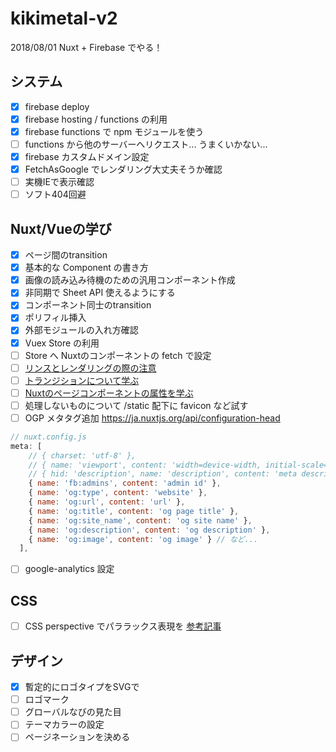 # kikimetal-v2
2018/08/01
Nuxt + Firebase でやる！

## システム

- [x] firebase deploy
- [x] firebase hosting / functions の利用
- [x] firebase functions で npm モジュールを使う
- [ ] functions から他のサーバーへリクエスト... うまくいかない...
- [x] firebase カスタムドメイン設定
- [x] FetchAsGoogle でレンダリング大丈夫そうか確認
- [ ] 実機IEで表示確認
- [ ] ソフト404回避

## Nuxt/Vueの学び

- [x] ページ間のtransition
- [x] 基本的な Component の書き方
- [x] 画像の読み込み待機のための汎用コンポーネント作成
- [x] 非同期で Sheet API 使えるようにする
- [x] コンポーネント同士のtransition
- [x] ポリフィル挿入
- [x] 外部モジュールの入れ方確認
- [x] Vuex Store の利用
- [ ] Store へ Nuxtのコンポーネントの fetch で設定
- [ ] [リンスとレンダリングの際の注意](https://jp.vuejs.org/v2/guide/list.html)
- [ ] [トランジションについて学ぶ](https://jp.vuejs.org/v2/guide/transitions.html)
- [ ] [Nuxtのページコンポーネントの属性を学ぶ](https://ja.nuxtjs.org/guide/views#%E3%83%9A%E3%83%BC%E3%82%B8)
- [ ] 処理しないものについて /static 配下に favicon など試す
- [ ] OGP メタタグ追加 https://ja.nuxtjs.org/api/configuration-head
```js
// nuxt.config.js
meta: [
    // { charset: 'utf-8' },
    // { name: 'viewport', content: 'width=device-width, initial-scale=1' },
    // { hid: 'description', name: 'description', content: 'meta description' },
    { name: 'fb:admins', content: 'admin id' },
    { name: 'og:type', content: 'website' },
    { name: 'og:url', content: 'url' },
    { name: 'og:title', content: 'og page title' },
    { name: 'og:site_name', content: 'og site name' },
    { name: 'og:description', content: 'og description' },
    { name: 'og:image', content: 'og image' } // など...
  ],
```
- [ ] google-analytics 設定

## CSS

- [ ] CSS perspective でパララックス表現を [参考記事](https://techblog.kayac.com/2016/12/23/233000)


## デザイン

- [x] 暫定的にロゴタイプをSVGで
- [ ] ロゴマーク
- [ ] グローバルなびの見た目
- [ ] テーマカラーの設定
- [ ] ページネーションを決める
